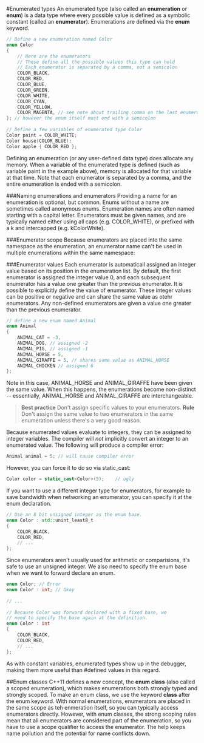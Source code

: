 #Enumerated types
An enumerated type (also called an **enumeration** or **enum**) is a data type where every possible value is defined as a symbolic constant (called an **enumerator**). Enumerations are defined via the **enum** keyword.
```cpp
// Define a new enumeration named Color
enum Color
{
    // Here are the enumerators
    // These define all the possible values this type can hold
    // Each enumerator is separated by a comma, not a semicolon
    COLOR_BLACK,
    COLOR_RED,
    COLOR_BLUE,
    COLOR_GREEN,
    COLOR_WHITE,
    COLOR_CYAN,
    COLOR_YELLOW,
    COLOR_MAGENTA, // see note about trailing comma on the last enumerator below
}; // however the enum itself must end with a semicolon
 
// Define a few variables of enumerated type Color
Color paint = COLOR_WHITE;
Color house(COLOR_BLUE);
Color apple { COLOR_RED };
```
Defining an enumeration (or any user-defined data type) does allocate any memory. When a variable of the enumerated type is defined (such as variable paint in the example above), memory is allocated for that variable at that time.
Note that each enumerator is separated by a comma, and the entire enumeration is ended with a semicolon.

###Naming enumerations and enumerators
Providing a name for an enumeration is optional, but common. Enums without a name are sometimes called anonymous enums. Enumeration names are often named starting with a capital letter.
Enumerators must be given names, and are typically named either using all caps (e.g. COLOR\_WHITE), or prefixed with a k and intercapped (e.g. kColorWhite).

###Enumerator scope
Because enumerators are placed into the same namespace as the enumeration, an enumerator name can't be used in multiple enumerations within the same namespace:

###Enumerator values
Each enumerator is automaticall assigned an integer value based on its position in the enumeration list. By default, the first enumerator is assigned the integer value 0, and each subsequent enumerator has a value one greater than the previous enumerator.
It is possible to explicitly define the value of enumerator. These integer values can be positive or negative and can share the same value as otehr enumerators. Any non-defined enumerators are given a value one greater than the previous enumerator.
```cpp
// define a new enum named Animal
enum Animal
{
    ANIMAL_CAT = -3,
    ANIMAL_DOG, // assigned -2
    ANIMAL_PIG, // assigned -1
    ANIMAL_HORSE = 5,
    ANIMAL_GIRAFFE = 5, // shares same value as ANIMAL_HORSE
    ANIMAL_CHICKEN // assigned 6
};
```
Note in this case, ANIMAL\_HORSE and ANIMAL\_GIRAFFE have been given the same value. When this happens, the enumerations become non-distinct -- essentially, ANIMAL\_HORSE and ANIMAL\_GIRAFFE are interchangeable.
>**Best practice**
> Don't assign specific values to your enumerators.
>**Rule**
>Don't assign the same value to two enumerators in the same enumeration unless there's a very good reason.

Because enumerated values evaluate to integers, they can be assigned to integer variables. The compiler will *not* implicitly convert an integer to an enumerated value. The following will produce a compiler error:
```cpp
Animal animal = 5; // will cause compiler error
```
However, you can force it to do so via static\_cast:
```cpp
Color color = static_cast<Color>(5);    // ugly
```
If you want to use a different integer type for enumerators, for example to save bandwidth when networking an enumerator, you can specify it at the enum declaration.
```cpp
// Use an 8 bit unsigned integer as the enum base.
enum Color : std::unint_least8_t
{
    COLOR_BLACK,
    COLOR_RED,
    // ...
};
```
Since enumerators aren't usually used for arithmetic or comparisions, it's safe to use an unsigned integer. We also need to specify the enum base when we want to forward declare an enum.
```cpp
enum Color; // Error
enum Color : int; // Okay
 
// ...
 
// Because Color was forward declared with a fixed base, we
// need to specify the base again at the definition.
enum Color : int
{
    COLOR_BLACK,
    COLOR_RED,
    // ...
};
```
As with constant variables, enumerated types show up in the debugger, making them more useful than #defined values in this regard.

##Enum classes
C++11 defines a new concept, the **enum class** (also called a scoped enumeration), which makes enumerations both strongly typed and strongly scoped. To make an enum class, we use the keyword **class** after the enum keyword.
With normal enumerations, enumerators are placed in the same scope as teh enmeration itself, so you can typically access enumerators directly. However, with enum classes, the strong scoping rules mean that all enumerators are considered part of the enumeration, so you have to use a scope qualifier to access the enumerator. The help keeps name pollution and the potential for name conflicts down.
